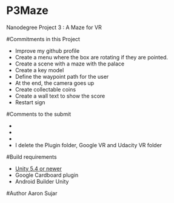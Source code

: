 # P3Maze
Nanodegree Project 3 : A Maze for VR


#Commitments in this Project
* Improve my github profile
* Create a menu where the box are rotating if they are pointed.
* Create a scene with a maze with the palace
* Create a key model 
* Define the waypoint path for the user
* At the end, the camera goes up
* Create collectable coins
* Create a wall text to show the score
* Restart sign

#Comments to the submit

* 
* 
* 
* I delete the Plugin folder, Google VR and Udacity VR folder



#Build requirements

* [Unity 5.4 or newer](https://unity3d.com/)
* Google Cardboard plugin
* Android Builder Unity 


#Author
Aaron Sujar